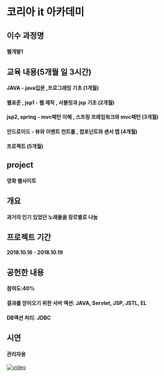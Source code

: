 # 코리아 it 아카데미

## 이수 과정명
#### 웹개발1

## 교육 내용(5개월 일 3시간)
#### JAVA - java입문 ,프로그래밍 기초 (1개월)
#### 웹표준 , jsp1 - 웹 제작 , 서블릿과 jsp 기초 (2개월)
#### jsp2, spring - mvc패턴 이해 , 스프링 프레임워크와 mvc패턴 (3개월)
#### 안드로이드 - 뷰와 이벤트 컨트롤 , 컴포넌트와 센서 맵 (4개월)
#### 프로젝트 (5개월)

## project
#### 영화 웹사이트

## 개요
#### 과거의 인기 있었던 노래들을 장르별로 나눔

## 프로젝트 기간
#### 2018.10.16 - 2018.10.19

## 공헌한 내용
#### 참여도:40%
#### 결과를 얻어오기 위한 서버 액션: JAVA, Servlet, JSP, JSTL, EL
#### DB액션 처리: JDBC


## 시연
#### 관리자용

[![video]()](https://youtu.be/OwQ4U_4k2eo) 
